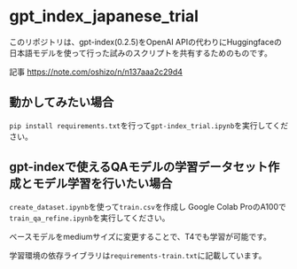 # gpt_index_japanese_trial

このリポジトリは、gpt-index(0.2.5)をOpenAI APIの代わりにHuggingfaceの日本語モデルを使って行った試みのスクリプトを共有するためのものです。

記事
https://note.com/oshizo/n/n137aaa2c29d4

## 動かしてみたい場合
`pip install requirements.txt`を行って`gpt-index_trial.ipynb`を実行してください。


## gpt-indexで使えるQAモデルの学習データセット作成とモデル学習を行いたい場合

`create_dataset.ipynb`を使って`train.csv`を作成し
Google Colab ProのA100で`train_qa_refine.ipynb`を実行してください。

ベースモデルをmediumサイズに変更することで、T4でも学習が可能です。

学習環境の依存ライブラリは`requirements-train.txt`に記載しています。
